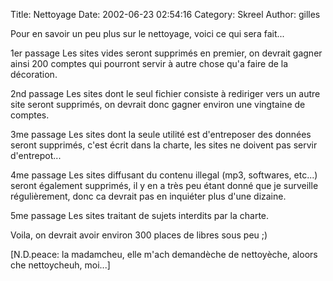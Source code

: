 Title: Nettoyage
Date: 2002-06-23 02:54:16
Category: Skreel
Author: gilles

Pour en savoir un peu plus sur le nettoyage, voici ce qui sera fait...

1er passage
Les sites vides seront supprimés en premier, on devrait gagner ainsi 200 comptes qui pourront servir à autre chose qu'a faire de la décoration.

2nd passage
Les sites dont le seul fichier consiste à rediriger vers un autre site seront supprimés, on devrait donc gagner environ une vingtaine de comptes.

3me passage
Les sites dont la seule utilité est d'entreposer des données seront supprimés, c'est écrit dans la charte, les sites ne doivent pas servir d'entrepot...

4me passage
Les sites diffusant du contenu illegal (mp3, softwares, etc...) seront également supprimés, il y en a très peu étant donné que je surveille régulièrement, donc ca devrait pas en inquiéter plus d'une dizaine.

5me passage
Les sites traitant de sujets interdits par la charte.

Voila, on devrait avoir environ 300 places de libres sous peu  ;)

[N.D.peace: la madamcheu, elle m'ach demandèche de nettoyèche, aloors che nettoycheuh, moi...]